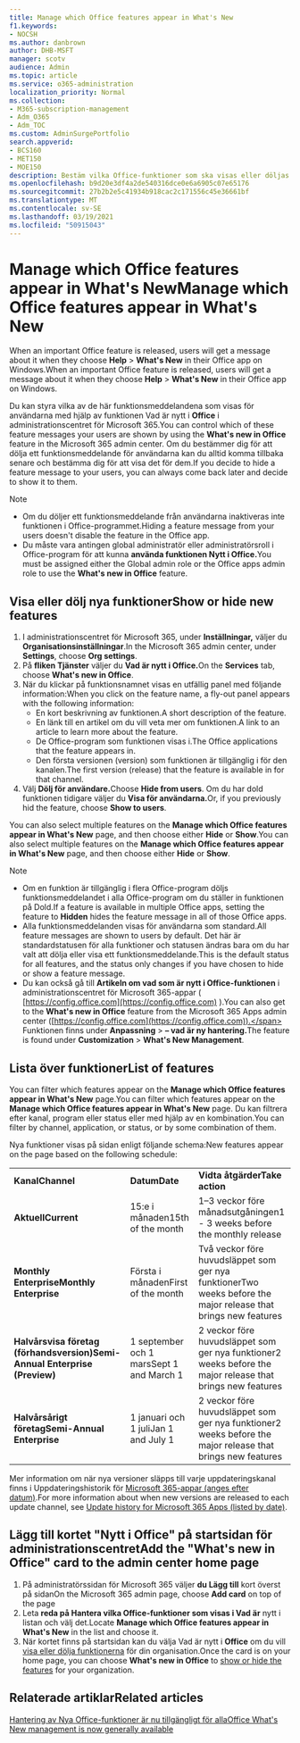 ```yaml
---
title: Manage which ‎Office‎ features appear in What's New
f1.keywords:
- NOCSH
ms.author: danbrown
author: DHB-MSFT
manager: scotv
audience: Admin
ms.topic: article
ms.service: o365-administration
localization_priority: Normal
ms.collection:
- M365-subscription-management
- Adm_O365
- Adm_TOC
ms.custom: AdminSurgePortfolio
search.appverid:
- BCS160
- MET150
- MOE150
description: Bestäm vilka Office-funktioner som ska visas eller döljas när en användare väljer Hjälp > Vad är nytt i Office-appen i Windows med hjälp av funktionen Vad är nytt i Office i administrationscentret för Microsoft 365.
ms.openlocfilehash: b9d20e3df4a2de540316dce0e6a6905c07e65176
ms.sourcegitcommit: 27b2b2e5c41934b918cac2c171556c45e36661bf
ms.translationtype: MT
ms.contentlocale: sv-SE
ms.lasthandoff: 03/19/2021
ms.locfileid: "50915043"
---
```

# <a name="manage-which-office-features-appear-in-whats-new"></a><span data-ttu-id="d529c-103">Manage which Office‎ features appear in What's New</span><span class="sxs-lookup"><span data-stu-id="d529c-103">Manage which Office‎ features appear in What's New</span></span>

<span data-ttu-id="d529c-104">When an important ‎Office‎ feature is released, users will get a message about it when they choose **Help**  >  **What's New** in their ‎‎Office‎‎ app on ‎Windows‎.</span><span class="sxs-lookup"><span data-stu-id="d529c-104">When an important ‎Office‎ feature is released, users will get a message about it when they choose **Help** > **What's New** in their ‎‎Office‎‎ app on ‎Windows‎.</span></span>

<span data-ttu-id="d529c-105">Du kan styra vilka av de här funktionsmeddelandena som visas för användarna med hjälp av funktionen Vad är nytt i **Office** i administrationscentret för Microsoft 365.</span><span class="sxs-lookup"><span data-stu-id="d529c-105">You can control which of these feature messages your users are shown by using the **What's new in Office** feature in the Microsoft 365 admin center.</span></span> <span data-ttu-id="d529c-106">Om du bestämmer dig för att dölja ett funktionsmeddelande för användarna kan du alltid komma tillbaka senare och bestämma dig för att visa det för dem.</span><span class="sxs-lookup"><span data-stu-id="d529c-106">If you decide to hide a feature message to your users, you can always come back later and decide to show it to them.</span></span>

> [!NOTE]
> - <span data-ttu-id="d529c-107">Om du döljer ett funktionsmeddelande från användarna inaktiveras inte funktionen i Office-programmet.</span><span class="sxs-lookup"><span data-stu-id="d529c-107">Hiding a feature message from your users doesn't disable the feature in the Office app.</span></span>
> - <span data-ttu-id="d529c-108">Du måste vara antingen global administratör eller administratörsroll i Office-program för att kunna **använda funktionen Nytt i Office.**</span><span class="sxs-lookup"><span data-stu-id="d529c-108">You must be assigned either the Global admin role or the Office apps admin role to use the **What's new in Office** feature.</span></span>

## <a name="show-or-hide-new-features"></a><span data-ttu-id="d529c-109">Visa eller dölj nya funktioner</span><span class="sxs-lookup"><span data-stu-id="d529c-109">Show or hide new features</span></span> 

1. <span data-ttu-id="d529c-110">I administrationscentret för Microsoft 365, under **Inställningar,** väljer du **Organisationsinställningar**.</span><span class="sxs-lookup"><span data-stu-id="d529c-110">In the Microsoft 365 admin center, under **Settings**, choose **Org settings**.</span></span>
2. <span data-ttu-id="d529c-111">På **fliken Tjänster** väljer du **Vad är nytt i Office.**</span><span class="sxs-lookup"><span data-stu-id="d529c-111">On the **Services** tab, choose **What's new in Office**.</span></span>
3. <span data-ttu-id="d529c-112">När du klickar på funktionsnamnet visas en utfällig panel med följande information:</span><span class="sxs-lookup"><span data-stu-id="d529c-112">When you click on the feature name, a fly-out panel appears with the following information:</span></span>
     - <span data-ttu-id="d529c-113">En kort beskrivning av funktionen.</span><span class="sxs-lookup"><span data-stu-id="d529c-113">A short description of the feature.</span></span>
     - <span data-ttu-id="d529c-114">En länk till en artikel om du vill veta mer om funktionen.</span><span class="sxs-lookup"><span data-stu-id="d529c-114">A link to an article to learn more about the feature.</span></span>
     - <span data-ttu-id="d529c-115">De Office-program som funktionen visas i.</span><span class="sxs-lookup"><span data-stu-id="d529c-115">The Office applications that the feature appears in.</span></span>
     - <span data-ttu-id="d529c-116">Den första versionen (version) som funktionen är tillgänglig i för den kanalen.</span><span class="sxs-lookup"><span data-stu-id="d529c-116">The first version (release) that the feature is available in for that channel.</span></span>
4. <span data-ttu-id="d529c-117">Välj **Dölj för användare.**</span><span class="sxs-lookup"><span data-stu-id="d529c-117">Choose **Hide from users**.</span></span> <span data-ttu-id="d529c-118">Om du har dold funktionen tidigare väljer du **Visa för användarna.**</span><span class="sxs-lookup"><span data-stu-id="d529c-118">Or, if you previously hid the feature, choose **Show to users**.</span></span>

<span data-ttu-id="d529c-119">You can also select multiple features on the **Manage which ‎Office‎ features appear in What's New** page, and then choose either **Hide** or **Show**.</span><span class="sxs-lookup"><span data-stu-id="d529c-119">You can also select multiple features on the **Manage which ‎Office‎ features appear in What's New** page, and then choose either **Hide** or **Show**.</span></span>

> [!NOTE]
> - <span data-ttu-id="d529c-120">Om en funktion är tillgänglig i flera  Office-program döljs funktionsmeddelandet i alla Office-program om du ställer in funktionen på Dold.</span><span class="sxs-lookup"><span data-stu-id="d529c-120">If a feature is available in multiple Office apps, setting the feature to **Hidden** hides the feature message in all of those Office apps.</span></span>
> - <span data-ttu-id="d529c-121">Alla funktionsmeddelanden visas för användarna som standard.</span><span class="sxs-lookup"><span data-stu-id="d529c-121">All feature messages are shown to users by default.</span></span> <span data-ttu-id="d529c-122">Det här är standardstatusen för alla funktioner och statusen ändras bara om du har valt att dölja eller visa ett funktionsmeddelande.</span><span class="sxs-lookup"><span data-stu-id="d529c-122">This is the default status for all features, and the status only changes if you have chosen to hide or show a feature message.</span></span>
> - <span data-ttu-id="d529c-123">Du kan också gå till **Artikeln om vad som är nytt i Office-funktionen** i administrationscentret för Microsoft 365-appar ( [https://config.office.com](https://config.office.com) ).</span><span class="sxs-lookup"><span data-stu-id="d529c-123">You can also get to the **What's new in Office** feature from the Microsoft 365 Apps admin center ([https://config.office.com](https://config.office.com)).</span></span> <span data-ttu-id="d529c-124">Funktionen finns under **Anpassning**  >  **– vad är ny hantering.**</span><span class="sxs-lookup"><span data-stu-id="d529c-124">The feature is found under **Customization** > **What's New Management**.</span></span>

## <a name="list-of-features"></a><span data-ttu-id="d529c-125">Lista över funktioner</span><span class="sxs-lookup"><span data-stu-id="d529c-125">List of features</span></span>

<span data-ttu-id="d529c-126">You can filter which features appear on the **Manage which ‎Office‎ features appear in What's New** page.</span><span class="sxs-lookup"><span data-stu-id="d529c-126">You can filter which features appear on the **Manage which ‎Office‎ features appear in What's New** page.</span></span> <span data-ttu-id="d529c-127">Du kan filtrera efter kanal, program eller status eller med hjälp av en kombination.</span><span class="sxs-lookup"><span data-stu-id="d529c-127">You can filter by channel, application, or status, or by some combination of them.</span></span>

<span data-ttu-id="d529c-128">Nya funktioner visas på sidan enligt följande schema:</span><span class="sxs-lookup"><span data-stu-id="d529c-128">New features appear on the page based on the following schedule:</span></span>

||||
|:-----|:-----|:-----|
|<span data-ttu-id="d529c-129">**Kanal**</span><span class="sxs-lookup"><span data-stu-id="d529c-129">**Channel**</span></span> <br/> |<span data-ttu-id="d529c-130">**Datum**</span><span class="sxs-lookup"><span data-stu-id="d529c-130">**Date**</span></span> <br/> |<span data-ttu-id="d529c-131">**Vidta åtgärder**</span><span class="sxs-lookup"><span data-stu-id="d529c-131">**Take action**</span></span> <br/> |
|<span data-ttu-id="d529c-132">**Aktuell**</span><span class="sxs-lookup"><span data-stu-id="d529c-132">**Current**</span></span> <br/> |<span data-ttu-id="d529c-133">15:e i månaden</span><span class="sxs-lookup"><span data-stu-id="d529c-133">15th of the month</span></span>  <br/> |<span data-ttu-id="d529c-134">1–3 veckor före månadsutgåningen</span><span class="sxs-lookup"><span data-stu-id="d529c-134">1 - 3 weeks before the monthly release</span></span> <br/> |
|<span data-ttu-id="d529c-135">**Monthly Enterprise**</span><span class="sxs-lookup"><span data-stu-id="d529c-135">**Monthly Enterprise**</span></span> <br/> |<span data-ttu-id="d529c-136">Första i månaden</span><span class="sxs-lookup"><span data-stu-id="d529c-136">First of the month</span></span>  <br/> |<span data-ttu-id="d529c-137">Två veckor före huvudsläppet som ger nya funktioner</span><span class="sxs-lookup"><span data-stu-id="d529c-137">Two weeks before the major release that brings new features</span></span> |
|<span data-ttu-id="d529c-138">**Halvårsvisa företag (förhandsversion)**</span><span class="sxs-lookup"><span data-stu-id="d529c-138">**Semi-Annual Enterprise (Preview)**</span></span> <br/> |<span data-ttu-id="d529c-139">1 september och 1 mars</span><span class="sxs-lookup"><span data-stu-id="d529c-139">Sept 1 and March 1</span></span> <br/> | <span data-ttu-id="d529c-140">2 veckor före huvudsläppet som ger nya funktioner</span><span class="sxs-lookup"><span data-stu-id="d529c-140">2 weeks before the major release that brings new features</span></span>|
|<span data-ttu-id="d529c-141">**Halvårsårigt företag**</span><span class="sxs-lookup"><span data-stu-id="d529c-141">**Semi-Annual Enterprise**</span></span> <br/> |<span data-ttu-id="d529c-142">1 januari och 1 juli</span><span class="sxs-lookup"><span data-stu-id="d529c-142">Jan 1 and July 1</span></span> <br/> | <span data-ttu-id="d529c-143">2 veckor före huvudsläppet som ger nya funktioner</span><span class="sxs-lookup"><span data-stu-id="d529c-143">2 weeks before the major release that brings new features</span></span><br/> |

<span data-ttu-id="d529c-144">Mer information om när nya versioner släpps till varje uppdateringskanal finns i Uppdateringshistorik för [Microsoft 365-appar (anges efter datum)](/officeupdates/update-history-microsoft365-apps-by-date).</span><span class="sxs-lookup"><span data-stu-id="d529c-144">For more information about when new versions are released to each update channel, see [Update history for Microsoft 365 Apps (listed by date)](/officeupdates/update-history-microsoft365-apps-by-date).</span></span>

## <a name="add-the-whats-new-in-office-card-to-the-admin-center-home-page"></a><span data-ttu-id="d529c-145">Lägg till kortet "Nytt i Office" på startsidan för administrationscentret</span><span class="sxs-lookup"><span data-stu-id="d529c-145">Add the "What's new in Office" card to the admin center home page</span></span>

1. <span data-ttu-id="d529c-146">På administratörssidan för Microsoft 365 väljer **du Lägg till** kort överst på sidan</span><span class="sxs-lookup"><span data-stu-id="d529c-146">On the Microsoft 365 admin page, choose **Add card** on top of the page</span></span>
2. <span data-ttu-id="d529c-147">Leta **reda på Hantera vilka Office-funktioner som visas i Vad är** nytt i listan och välj det.</span><span class="sxs-lookup"><span data-stu-id="d529c-147">Locate **Manage which Office features appear in What's New** in the list and choose it.</span></span>
3. <span data-ttu-id="d529c-148">När kortet finns på startsidan kan du välja Vad är nytt i **Office** om du vill [visa eller dölja funktionerna](#show-or-hide-new-features) för din organisation.</span><span class="sxs-lookup"><span data-stu-id="d529c-148">Once the card is on your home page, you can choose **What's new in Office** to [show or hide the features](#show-or-hide-new-features) for your organization.</span></span>


## <a name="related-articles"></a><span data-ttu-id="d529c-149">Relaterade artiklar</span><span class="sxs-lookup"><span data-stu-id="d529c-149">Related articles</span></span>

[<span data-ttu-id="d529c-150">Hantering av Nya Office-funktioner är nu tillgängligt för alla</span><span class="sxs-lookup"><span data-stu-id="d529c-150">Office What's New management is now generally available</span></span>](https://techcommunity.microsoft.com/t5/microsoft-365-blog/office-what-s-new-management-is-now-generally-available/ba-p/1179954)